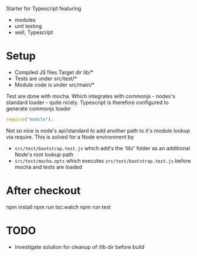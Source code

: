 Starter for Typescript featuring
- modules
- unit testing
- well, Typescript

Setup
=====
- Compiled JS files Target dir lib/*
- Tests are under src/test/*
- Module code is under src/main/*

Test are done with mocha. Which integrates with commonjs
\- nodes's standard loader \- quite nicely. Typescript is
therefore configured to generate commonjs loader
```js
require("module");
```
Not so nice is node's api/standard to add another path to it's module lookup via require.
This is solved for a Node environment by
- `src/test/bootstrap.test.js` which add's the 'lib/' folder as an additional Node's root lookup path
- `src/test/mocha.opts` which executes `src/test/bootstrap.test.js` before mocha and tests are loaded

After checkout
===============
npm install
npm run tsc:watch
npm run test

TODO
====
- Investigate solution for cleanup of /lib dir before build
